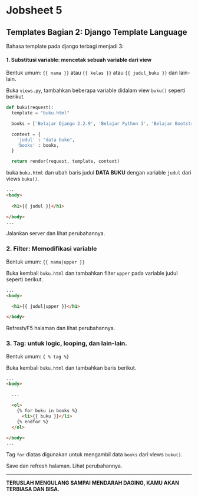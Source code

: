 # Jobsheet 5
## Templates Bagian 2: Django Template Language

Bahasa template pada django terbagi menjadi 3:
#### 1. Substitusi variable: mencetak sebuah variable dari view
Bentuk umum: ```{{ nama }}``` atau ```{{ kelas }}``` atau ```{{ judul_buku }}``` dan lain-lain.

Buka ```views.py```, tambahkan beberapa variable  didalam view ```buku()``` seperti berikut.
```python
def buku(request):
  template = "buku.html"

  books = ['Belajar Django 2.2.9', 'Belajar Python 3', 'Belajar Bootstrap']

  context = {
    'judul' : "data buku",
    'books' : books,
  } 

  return render(request, template, context)
```
buka ```buku.html``` dan ubah baris judul **DATA BUKU** dengan variable ```judul``` dari views ```buku()```.

```html
...
<body>
  
  <h1>{{ judul }}</h1>

</body>
...
```

Jalankan server dan lihat perubahannya.


### 2. Filter: Memodifikasi variable
Bentuk umum: ```{{ nama|upper }}```

Buka kembali ```buku.html``` dan tambahkan filter ```upper``` pada variable judul seperti berikut.

```html
...
<body>

  <h1>{{ judul|upper }}</h1>

</body>
```

Refresh/F5 halaman dan lihat perubahannya.

### 3. Tag: untuk logic, looping, dan lain-lain.
Bentuk umum: ```{ % tag %}```

Buka kembali ```buku.html``` dan tambahkan baris berikut.

```html
...
<body>

  ...

  <ol>
    {% for buku in books %}
      <li>{{ buku }}</li>
    {% endfor %}
  </ol>

</body>
...
```

Tag ```for``` diatas digunakan untuk mengambil data ```books``` dari views ```buku()```.

Save dan refresh halaman. Lihat perubahannya.

---

**TERUSLAH MENGULANG SAMPAI MENDARAH DAGING, KAMU AKAN TERBIASA DAN BISA.**